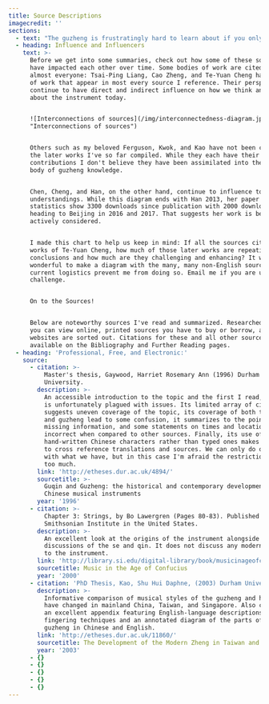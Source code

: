 ```yaml
---
title: Source Descriptions
imagecredit: ''
sections:
  - text: "The guzheng is frustratingly hard to learn about if you only speak English. Most English web results are copies of older versions of English Wikipedia's article, are promotional in nature, or are so specific they leave out great information. Non-web sources are frustratingly superficial, a challenge to find, and/or confounded by translation and language issues.\r\n\n\r\n\nThe shining exception to this problem is the best English-Language resource that is freely available: \"T[he emergence of the Chinese zheng : traditional context, contemporary evolution, and cultural identity](https://open.library.ubc.ca/cIRcle/collections/ubctheses/24/items/1.0073945)\" a PhD thesis by Dr. Mei Han written in 2013 for the University of British Columbia. The author, Dr. Han (韓梅) ([personal site](http://www.mei-han.com/meihan.html)) is an accomplished performer, skilled researcher, and certainly not the least importantly for the sake of this project, fluent in both English and Chinese. Her thesis is based on her original research, interviews with informed people in the zheng world, and her translations from Chinese-language sources. Her expertise has been recognized by the editors of The New Grove Dictionary of Music and Musicians who asked her to write the entry on the guzheng. Dr. Han is the gold standard for English-Language guzheng resources."
  - heading: Influence and Influencers
    text: >-
      Before we get into some summaries, check out how some of these sources
      have impacted each other over time. Some bodies of work are cited by
      almost everyone: Tsai-Ping Liang, Cao Zheng, and Te-Yuan Cheng have bodies
      of work that appear in most every source I reference. Their perspectives
      continue to have direct and indirect influence on how we think and talk
      about the instrument today.


      ![Interconnections of sources](/img/interconnectedness-diagram.jpg
      "Interconnections of sources")


      Others such as my beloved Ferguson, Kwok, and Kao have not been cited by
      the later works I've so far compiled. While they each have their own
      contributions I don't believe they have been assimilated into the general
      body of guzheng knowledge.


      Chen, Cheng, and Han, on the other hand, continue to influence today's
      understandings. While this diagram ends with Han 2013, her paper's
      statistics show 3300 downloads since publication with 2000 downloads
      heading to Beijing in 2016 and 2017. That suggests her work is being
      actively considered. 


      I made this chart to help us keep in mind: If all the sources cite the
      works of Te-Yuan Cheng, how much of those later works are repeating his
      conclusions and how much are they challenging and enhancing? It would be
      wonderful to make a diagram with the many, many non-English sources but
      current logistics prevent me from doing so. Email me if you are up to the
      challenge.  


      On to the Sources!


      Below are noteworthy sources I've read and summarized. Researched sources
      you can view online, printed sources you have to buy or borrow, and
      websites are sorted out. Citations for these and all other sources are
      available on the Bibliography and Further Reading pages.
  - heading: 'Professional, Free, and Electronic:'
    source:
      - citation: >-
          Master's thesis, Gaywood, Harriet Rosemary Ann (1996) Durham
          University.
        description: >-
          An accessible introduction to the topic and the first I read, Gaywood
          is unfortunately plagued with issues. Its limited array of citations
          suggests uneven coverage of the topic, its coverage of both the qin
          and guzheng lead to some confusion, it summarizes to the point of
          missing information, and some statements on times and locations appear
          incorrect when compared to other sources. Finally, its use of
          hand-written Chinese characters rather than typed ones makes it harder
          to cross reference translations and sources. We can only do our best
          with what we have, but in this case I'm afraid the restrictions proved
          too much.
        link: 'http://etheses.dur.ac.uk/4894/'
        sourcetitle: >-
          Guqin and Guzheng: the historical and contemporary development of two
          Chinese musical instruments
        year: '1996'
      - citation: >-
          Chapter 3: Strings, by Bo Lawergren (Pages 80-83). Published by the
          Smithsonian Institute in the United States.
        description: >-
          An excellent look at the origins of the instrument alongside
          discussions of the se and qin. It does not discuss any modern changes
          to the instrument.
        link: 'http://library.si.edu/digital-library/book/musicinageofconf00soje'
        sourcetitle: Music in the Age of Confucius
        year: '2000'
      - citation: 'PhD Thesis, Kao, Shu Hui Daphne, (2003) Durham University'
        description: >-
          Informative comparison of musical styles of the guzheng and how they
          have changed in mainland China, Taiwan, and Singapore. Also contains
          an excellent appendix featuring English-language descriptions of
          fingering techniques and an annotated diagram of the parts of a
          guzheng in Chinese and English.
        link: 'http://etheses.dur.ac.uk/11860/'
        sourcetitle: The Development of the Modern Zheng in Taiwan and Singapore
        year: '2003'
      - {}
      - {}
      - {}
      - {}
      - {}
---
```


